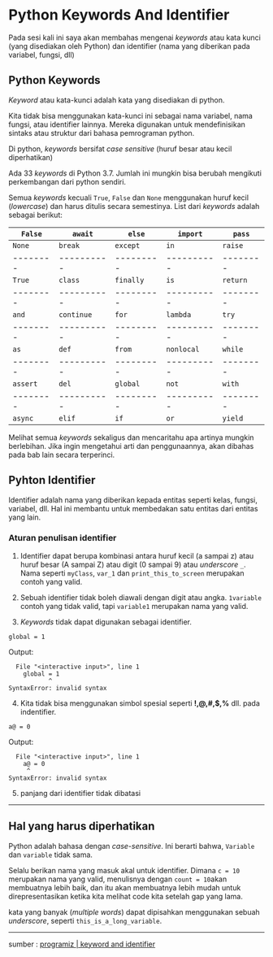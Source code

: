 # Python Keywords And Identifier

Pada sesi kali ini saya akan membahas mengenai *keywords* atau kata kunci (yang disediakan oleh Python) dan identifier (nama yang diberikan pada variabel, fungsi, dll)

## Python Keywords

*Keyword* atau kata-kunci adalah kata yang disediakan di python.

Kita tidak bisa menggunakan kata-kunci ini sebagai nama variabel, nama fungsi, atau identifier lainnya.
Mereka digunakan untuk mendefinisikan sintaks atau struktur dari bahasa pemrograman python.

Di python, *keywords* bersifat *case sensitive* (huruf besar atau kecil diperhatikan)

Ada 33 *keywords* di Python 3.7. Jumlah ini mungkin bisa berubah mengikuti perkembangan dari python sendiri.

Semua *keywords* kecuali `True`, `False` dan `None` menggunakan huruf kecil (*lowercase*) dan harus ditulis secara semestinya. List dari *keywords* adalah sebagai berikut:

| `False`  | `await`    | `else`    | `import`   | `pass`   |
| -------- | ---------- | --------- | ---------- | -------- |
| `None`   | `break`    | `except`  | `in`       | `raise`  |
| -------- | ---------- | --------- | ---------- | -------- |
| `True`   | `class`    | `finally` | `is`       | `return` |
| -------- | ---------- | --------- | ---------- | -------- |
| `and`    | `continue` | `for`     | `lambda`   | `try`    |
| -------- | ---------- | --------- | ---------- | -------- |
| `as`     | `def`      | `from`    | `nonlocal` | `while`  |
| -------- | ---------- | --------- | ---------- | -------- |
| `assert` | `del`      | `global`  | `not`      | `with`   |
| -------- | ---------- | --------- | ---------- | -------- |
| `async`  | `elif`     | `if`      | `or`       | `yield`  |

Melihat semua *keywords* sekaligus dan mencaritahu apa artinya mungkin berlebihan.
Jika ingin mengetahui arti dan penggunaannya, akan dibahas pada bab lain secara terperinci.

## Pyhton Identifier

Identifier adalah nama yang diberikan kepada entitas seperti kelas, fungsi, variabel, dll. Hal ini membantu untuk membedakan satu entitas dari entitas yang lain. 

### Aturan penulisan identifier
1. Identifier dapat berupa kombinasi antara huruf kecil (a sampai z) atau huruf besar (A sampai Z) atau digit (0 sampai 9) atau *underscore* `_`. Nama seperti `myClass`, `var_1` dan `print_this_to_screen` merupakan contoh yang valid.

2. Sebuah identifier tidak boleh diawali dengan digit atau angka. `1variable` contoh yang tidak valid, tapi `variable1` merupakan nama yang valid.

3. *Keywords* tidak dapat digunakan sebagai identifier.
```
global = 1
```
Output:
```
  File "<interactive input>", line 1
    global = 1
           ^
SyntaxError: invalid syntax
```

4. Kita tidak bisa menggunakan simbol spesial seperti **!,@,#,$,%** dll. pada indentifier.
```
a@ = 0
```
Output:
```
  File "<interactive input>", line 1
    a@ = 0
     ^
SyntaxError: invalid syntax
```
5. panjang dari identifier tidak dibatasi

-------
## Hal yang harus diperhatikan

Python adalah bahasa dengan *case-sensitive*. Ini berarti bahwa, `Variable` dan `variable` tidak sama.

Selalu berikan nama yang masuk akal untuk identifier. Dimana `c = 10` merupakan nama yang valid, menulisnya dengan `count = 10`akan membuatnya lebih baik, dan itu akan membuatnya lebih mudah untuk direpresentasikan ketika kita melihat code kita setelah gap yang lama.

kata yang banyak (*multiple words*) dapat dipisahkan menggunakan sebuah *underscore*, seperti `this_is_a_long_variable`. 

----------------------------------------------------------------------------------------------------------------
sumber : [programiz \| keyword and identifier](https://www.programiz.com/python-programming/keywords-identifier)

